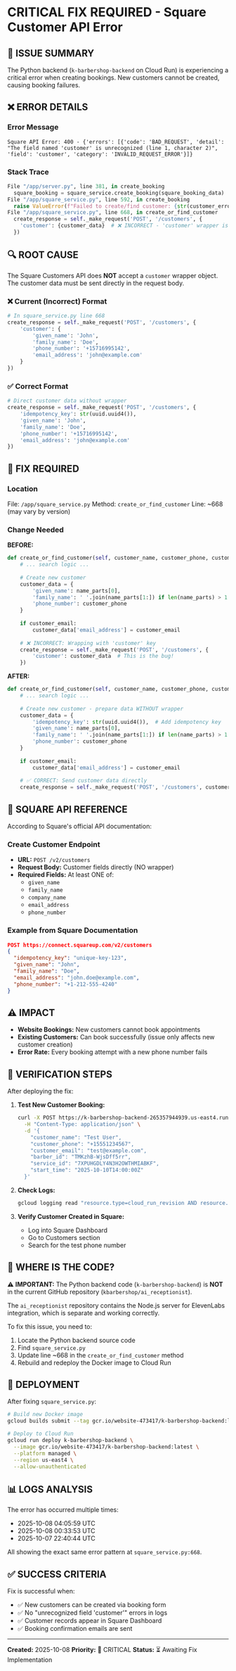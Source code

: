 # CRITICAL FIX REQUIRED - Square Customer API Error

## 🚨 ISSUE SUMMARY
The Python backend (`k-barbershop-backend` on Cloud Run) is experiencing a critical error when creating bookings. New customers cannot be created, causing booking failures.

## ❌ ERROR DETAILS

### Error Message
```
Square API Error: 400 - {'errors': [{'code': 'BAD_REQUEST', 'detail': "The field named 'customer' is unrecognized (line 1, character 2)", 'field': 'customer', 'category': 'INVALID_REQUEST_ERROR'}]}
```

### Stack Trace
```python
File "/app/server.py", line 381, in create_booking
  square_booking = square_service.create_booking(square_booking_data)
File "/app/square_service.py", line 592, in create_booking
  raise ValueError(f"Failed to create/find customer: {str(customer_error)}")
File "/app/square_service.py", line 668, in create_or_find_customer
  create_response = self._make_request('POST', '/customers', {
    'customer': {customer_data}  # ❌ INCORRECT - 'customer' wrapper is not valid
  })
```

## 🔍 ROOT CAUSE

The Square Customers API does **NOT** accept a `customer` wrapper object. The customer data must be sent directly in the request body.

### ❌ Current (Incorrect) Format
```python
# In square_service.py line 668
create_response = self._make_request('POST', '/customers', {
    'customer': {
        'given_name': 'John',
        'family_name': 'Doe',
        'phone_number': '+15716995142',
        'email_address': 'john@example.com'
    }
})
```

### ✅ Correct Format
```python
# Direct customer data without wrapper
create_response = self._make_request('POST', '/customers', {
    'idempotency_key': str(uuid.uuid4()),
    'given_name': 'John',
    'family_name': 'Doe',
    'phone_number': '+15716995142',
    'email_address': 'john@example.com'
})
```

## 🔧 FIX REQUIRED

### Location
File: `/app/square_service.py`
Method: `create_or_find_customer`
Line: ~668 (may vary by version)

### Change Needed

**BEFORE:**
```python
def create_or_find_customer(self, customer_name, customer_phone, customer_email=None):
    # ... search logic ...
    
    # Create new customer
    customer_data = {
        'given_name': name_parts[0],
        'family_name': ' '.join(name_parts[1:]) if len(name_parts) > 1 else '',
        'phone_number': customer_phone
    }
    
    if customer_email:
        customer_data['email_address'] = customer_email
    
    # ❌ INCORRECT: Wrapping with 'customer' key
    create_response = self._make_request('POST', '/customers', {
        'customer': customer_data  # This is the bug!
    })
```

**AFTER:**
```python
def create_or_find_customer(self, customer_name, customer_phone, customer_email=None):
    # ... search logic ...
    
    # Create new customer - prepare data WITHOUT wrapper
    customer_data = {
        'idempotency_key': str(uuid.uuid4()),  # Add idempotency key
        'given_name': name_parts[0],
        'family_name': ' '.join(name_parts[1:]) if len(name_parts) > 1 else '',
        'phone_number': customer_phone
    }
    
    if customer_email:
        customer_data['email_address'] = customer_email
    
    # ✅ CORRECT: Send customer data directly
    create_response = self._make_request('POST', '/customers', customer_data)
```

## 📝 SQUARE API REFERENCE

According to Square's official API documentation:

### Create Customer Endpoint
- **URL:** `POST /v2/customers`
- **Request Body:** Customer fields directly (NO wrapper)
- **Required Fields:** At least ONE of:
  - `given_name`
  - `family_name`
  - `company_name`
  - `email_address`
  - `phone_number`

### Example from Square Documentation
```json
POST https://connect.squareup.com/v2/customers
{
  "idempotency_key": "unique-key-123",
  "given_name": "John",
  "family_name": "Doe",
  "email_address": "john.doe@example.com",
  "phone_number": "+1-212-555-4240"
}
```

## ⚠️ IMPACT

- **Website Bookings:** New customers cannot book appointments
- **Existing Customers:** Can book successfully (issue only affects new customer creation)
- **Error Rate:** Every booking attempt with a new phone number fails

## 🎯 VERIFICATION STEPS

After deploying the fix:

1. **Test New Customer Booking:**
   ```bash
   curl -X POST https://k-barbershop-backend-265357944939.us-east4.run.app/api/bookings \
     -H "Content-Type: application/json" \
     -d '{
       "customer_name": "Test User",
       "customer_phone": "+15551234567",
       "customer_email": "test@example.com",
       "barber_id": "TMKzhB-WjsDff5rr",
       "service_id": "7XPUHGDLY4N3H2OWTHMIABKF",
       "start_time": "2025-10-10T14:00:00Z"
     }'
   ```

2. **Check Logs:**
   ```bash
   gcloud logging read "resource.type=cloud_run_revision AND resource.labels.service_name=k-barbershop-backend AND severity>=ERROR" --limit=10 --format=json
   ```

3. **Verify Customer Created in Square:**
   - Log into Square Dashboard
   - Go to Customers section
   - Search for the test phone number

## 📍 WHERE IS THE CODE?

⚠️ **IMPORTANT:** The Python backend code (`k-barbershop-backend`) is **NOT** in the current GitHub repository (`kbarbershop/ai_receptionist`).

The `ai_receptionist` repository contains the Node.js server for ElevenLabs integration, which is separate and working correctly.

To fix this issue, you need to:
1. Locate the Python backend source code
2. Find `square_service.py`
3. Update line ~668 in the `create_or_find_customer` method
4. Rebuild and redeploy the Docker image to Cloud Run

## 🔄 DEPLOYMENT

After fixing `square_service.py`:

```bash
# Build new Docker image
gcloud builds submit --tag gcr.io/website-473417/k-barbershop-backend:latest

# Deploy to Cloud Run
gcloud run deploy k-barbershop-backend \
  --image gcr.io/website-473417/k-barbershop-backend:latest \
  --platform managed \
  --region us-east4 \
  --allow-unauthenticated
```

## 📊 LOGS ANALYSIS

The error has occurred multiple times:
- 2025-10-08 04:05:59 UTC
- 2025-10-08 00:33:53 UTC  
- 2025-10-07 22:40:44 UTC

All showing the exact same error pattern at `square_service.py:668`.

## ✅ SUCCESS CRITERIA

Fix is successful when:
- ✅ New customers can be created via booking form
- ✅ No "unrecognized field 'customer'" errors in logs
- ✅ Customer records appear in Square Dashboard
- ✅ Booking confirmation emails are sent

---

**Created:** 2025-10-08
**Priority:** 🔴 CRITICAL
**Status:** ⏳ Awaiting Fix Implementation
